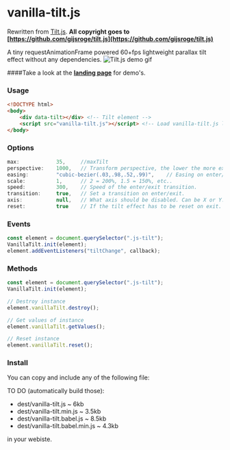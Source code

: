 # vanilla-tilt.js
Rewritten from [Tilt.js](https://github.com/gijsroge/tilt.js).
**All copyright goes to [https://github.com/gijsroge/tilt.js](https://github.com/gijsroge/tilt.js)**

A tiny requestAnimationFrame powered 60+fps lightweight parallax tilt effect without any dependencies.
![Tilt.js demo gif](http://gijsroge.github.io/tilt.js/tilt.js.gif)

####Take a look at the **[landing page](https://micku7zu.github.io/vanilla-tilt.js/index.html)** for demo's.

### Usage

```html
<!DOCTYPE html>
<body>
    <div data-tilt></div> <!-- Tilt element -->
    <script src="vanilla-tilt.js"></script> <!-- Load vanilla-tilt.js library -->
</body>
```

### Options
```js
max:            35,     //maxTilt
perspective:    1000,   // Transform perspective, the lower the more extreme the tilt gets.
easing:         "cubic-bezier(.03,.98,.52,.99)",    // Easing on enter/exit.
scale:          1,      // 2 = 200%, 1.5 = 150%, etc..
speed:          300,    // Speed of the enter/exit transition.
transition:     true,   // Set a transition on enter/exit.
axis:           null,   // What axis should be disabled. Can be X or Y.
reset:          true    // If the tilt effect has to be reset on exit.
```

### Events
```js
const element = document.querySelector(".js-tilt");
VanillaTilt.init(element);
element.addEventListeners("tiltChange", callback);
```

### Methods
```js
const element = document.querySelector(".js-tilt");
VanillaTilt.init(element);

// Destroy instance
element.vanillaTilt.destroy();

// Get values of instance
element.vanillaTilt.getValues();

// Reset instance
element.vanillaTilt.reset();
```

### Install
You can copy and include any of the following file:

TO DO (automatically build those):

* dest/vanilla-tilt.js ~ 6kb
* dest/vanilla-tilt.min.js ~ 3.5kb
* dest/vanilla-tilt.babel.js ~ 8.5kb
* dest/vanilla-tilt.babel.min.js ~ 4.3kb

in your webiste.
